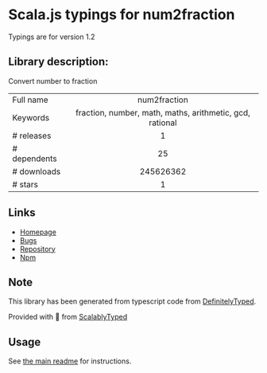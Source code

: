
# Scala.js typings for num2fraction

Typings are for version 1.2

## Library description:
Convert number to fraction

|                    |                 |
| ------------------ | :-------------: |
| Full name          | num2fraction |
| Keywords           | fraction, number, math, maths, arithmetic, gcd, rational |
| # releases         | 1 |
| # dependents       | 25 |
| # downloads        | 245626362 |
| # stars            | 1 |

## Links
- [Homepage](https://github.com/yisibl/num2fraction#readme)
- [Bugs](https://github.com/yisibl/num2fraction/issues)
- [Repository](https://github.com/yisibl/num2fraction)
- [Npm](https://www.npmjs.com/package/num2fraction)
    


## Note
This library has been generated from typescript code from [DefinitelyTyped](https://definitelytyped.org).

Provided with :purple_heart: from [ScalablyTyped](https://github.com/oyvindberg/ScalablyTyped)

## Usage
See [the main readme](../../readme.md) for instructions.


